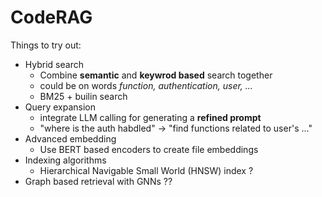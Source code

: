 # CodeRAG

Things to try out:
- Hybrid search
    - Combine __semantic__ and __keywrod based__ search together
    - could be on words _function, authentication, user, ..._
    - BM25 + builin search
- Query expansion
    - integrate LLM calling for generating a __refined prompt__
    - "where is the auth habdled" -> "find functions related to user's ..."
- Advanced embedding
    - Use BERT based encoders to create file embeddings
- Indexing algorithms
    - Hierarchical Navigable Small World (HNSW) index ?
- Graph based retrieval with GNNs ??